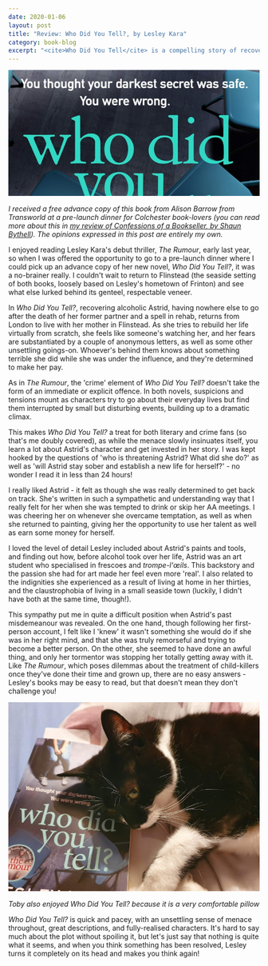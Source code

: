 ```yaml
---
date: 2020-01-06
layout: post
title: "Review: Who Did You Tell?, by Lesley Kara"
category: book-blog
excerpt: "<cite>Who Did You Tell</cite> is a compelling story of recovery laced with menace."
---
```


![Who Did You Tell](/images/who-did-you-tell.jpg)

*I received a free advance copy of this book from Alison Barrow from Transworld at a pre-launch dinner for Colchester book-lovers (you can read more about this in [my review of <cite>Confessions of a Bookseller</cite>, by Shaun Bythell](/book-blog/2019/11/29/confessions-of-a-bookseller-by-shaun-bythell)). The opinions expressed in this post are entirely my own.*

I enjoyed reading Lesley Kara's debut thriller, <cite>The Rumour</cite>, early last year, so when I was offered the opportunity to go to a pre-launch dinner where I could pick up an advance copy of her new novel, <cite>Who Did You Tell?</cite>, it was a no-brainer really. I couldn't wait to return to Flinstead (the seaside setting of both books, loosely based on Lesley's hometown of Frinton) and see what else lurked behind its genteel, respectable veneer.

In <cite>Who Did You Tell?</cite>, recovering alcoholic Astrid, having nowhere else to go after the death of her former partner and a spell in rehab, returns from London to live with her mother in Flinstead. As she tries to rebuild her life virtually from scratch, she feels like someone's watching her, and her fears are substantiated by a couple of anonymous letters, as well as some other unsettling goings-on. Whoever's behind them knows about something terrible she did while she was under the influence, and they're determined to make her pay.

As in <cite>The Rumour</cite>, the 'crime' element of <cite>Who Did You Tell?</cite> doesn't take the form of an immediate or explicit offence. In both novels, suspicions and tensions mount as characters try to go about their everyday lives but find them interrupted by small but disturbing events, building up to a dramatic climax.

This makes <cite>Who Did You Tell?</cite> a treat for both literary and crime fans (so that's me doubly covered), as while the menace slowly insinuates itself, you learn a lot about Astrid's character and get invested in her story. I was kept hooked by the questions of 'who is threatening Astrid? What did she do?' as well as 'will Astrid stay sober and establish a new life for herself?' - no wonder I read it in less than 24 hours!

I really liked Astrid - it felt as though she was really determined to get back on track. She's written in such a sympathetic and understanding way that I really felt for her when she was tempted to drink or skip her AA meetings. I was cheering her on whenever she overcame temptation, as well as when she returned to painting, giving her the opportunity to use her talent as well as earn some money for herself.

I loved the level of detail Lesley included about Astrid's paints and tools, and finding out how, before alcohol took over her life, Astrid was an art student who specialised in frescoes and *trompe-l'œils*. This backstory and the passion she had for art made her feel even more 'real'. I also related to the indignities she experienced as a result of living at home in her thirties, and the claustrophobia of living in a small seaside town (luckily, I didn't have both at the same time, though!).

This sympathy put me in quite a difficult position when Astrid's past misdemeanour was revealed. On the one hand, though following her first-person account, I felt like I 'knew' it wasn't something she would do if she was in her right mind, and that she was truly remorseful and trying to become a better person. On the other, she seemed to have done an awful thing, and only her tormentor was stopping her totally getting away with it. Like <cite>The Rumour</cite>, which poses dilemmas about the treatment of child-killers once they've done their time and grown up, there are no easy answers - Lesley's books may be easy to read, but that doesn't mean they don't challenge you!

![The book Who Did You Tell? being used as a pillow by a black and white cat](/images/who-did-you-tell-2.jpg)

*Toby also enjoyed <cite>Who Did You Tell?</cite> because it is a very comfortable pillow*

<cite>Who Did You Tell?</cite> is quick and pacey, with an unsettling sense of menace throughout, great descriptions, and fully-realised characters. It's hard to say much about the plot without spoiling it, but let's just say that nothing is quite what it seems, and when you think something has been resolved, Lesley turns it completely on its head and makes you think again!
